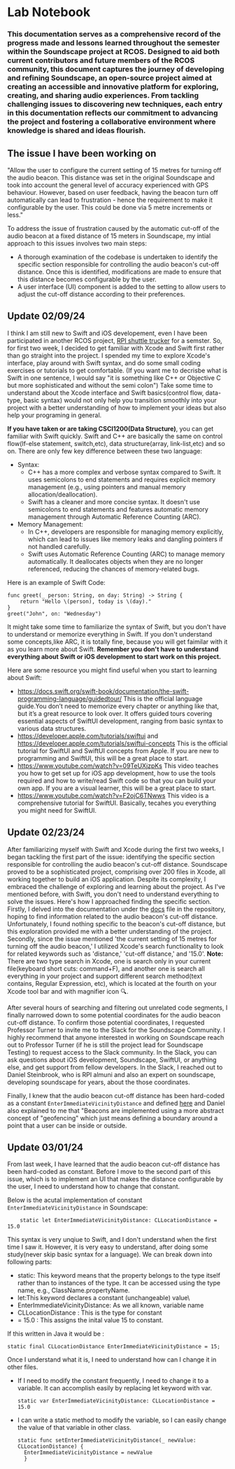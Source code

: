 # Lab Notebook
### This documentation serves as a comprehensive record of the progress made and lessons learned throughout the semester within the Soundscape project at RCOS. Designed to aid both current contributors and future members of the RCOS community, this document captures the journey of developing and refining Soundscape, an open-source project aimed at creating an accessible and innovative platform for exploring, creating, and sharing audio experiences. From tackling challenging issues to discovering new techniques, each entry in this documentation reflects our commitment to advancing the project and fostering a collaborative environment where knowledge is shared and ideas flourish.

## The issue I have been working on
"Allow the user to configure the current setting of 15 metres for turning off the audio beacon. This distance was set in the original Soundscape and took into account the general level of accuracy experienced with GPS behaviour. However, based on user feedback, having the beacon turn off automatically can lead to frustration - hence the requirement to make it configurable by the user. This could be done via 5 metre increments or less."

To address the issue of frustration caused by the automatic cut-off of the audio beacon at a fixed distance of 15 meters in Soundscape, my intial approach to this issues involves two main steps:

* A thorough examination of the codebase is undertaken to identify the specific section responsible for controlling the audio beacon's cut-off distance. Once this is identified, modifications are made to ensure that this distance becomes configurable by the user.
* A user interface (UI) component is added to the setting  to allow users to adjust the cut-off distance according to their preferences. 

## Update 02/09/24
I think I am still new to Swift and iOS developement, even I have been participated in another RCOS project, [RPI shuttle trucker](https://github.com/wtg/Shuttle-Tracker-SwiftUI) for a semster. So, for first two week, I decided to get familiar with Xcode and Swift first rather than go straight into the project. I spended my time to explore Xcode's interface, play around with Swift syntax, and do some small coding exercises or tutorials to get comfortable. (If you want me to decrisbe what is Swift in one sentence, I would say "it is something like C++ or Objective C but more sophisticated and without the semi colon") Take some time to understand about the Xcode interface and Swift basics(control flow, data-type, basic syntax) would not only help you transition smoothly into your project with a better understanding of how to implement your ideas but also help your programing in general.

**If you have taken or are taking CSCI1200(Data Structure)**, you can get familiar with Swift quickly. Swift and C++ are basically the same on control flow(If-else statement, switch,etc), data structure(array, link-list,etc) and so on. There are only few key difference between these two language:
* Syntax:
  * C++ has a more complex and verbose syntax compared to Swift. It uses semicolons to end statements and requires explicit memory management (e.g., using pointers and manual memory allocation/deallocation).
  * Swift has a cleaner and more concise syntax. It doesn't use semicolons to end statements and features automatic memory management through Automatic Reference Counting (ARC).
* Memory Management:
  * In C++, developers are responsible for managing memory explicitly, which can lead to issues like memory leaks and dangling pointers if not handled carefully.
  * Swift uses Automatic Reference Counting (ARC) to manage memory automatically. It deallocates objects when they are no longer referenced, reducing the chances of memory-related bugs.

Here is an example of Swift Code:
``` strings
func greet(_ person: String, on day: String) -> String {
    return "Hello \(person), today is \(day)."
}
greet("John", on: "Wednesday")
```

It might take some time to familiarize the syntax of Swift, but you don't have to understand or memorize everything in Swift. If you don't understand some concepts,like ARC, it is totally fine, because you will get faimilar with it as you learn more about Swift. **Remember you don't have to understand everything about Swift or iOS development to start work on this project.**


Here are some resource you might find useful when you start to learning about Swift:
* https://docs.swift.org/swift-book/documentation/the-swift-programming-language/guidedtour/
This is the official language guide.You don’t need to memorize every chapter or anything like that, but it’s a great resource to look over. It offers guided tours covering essential aspects of SwiftUI development, ranging from basic syntax to various data structures.
* https://developer.apple.com/tutorials/swiftui and https://developer.apple.com/tutorials/swiftui-concepts This is the official tutorial for SwiftUI and SwiftUI concepts from Apple. If you are new to programming and SwiftUI, this will be a great place to start.
* https://www.youtube.com/watch?v=09TeUXjzpKs This video teaches you how to get set up for iOS app development, how to use the tools required and how to write/read Swift code so that you can build your own app. If you are a visual learner, this will be a great place to start.
* https://www.youtube.com/watch?v=F2ojC6TNwws This video is a comprehensive tutorial for SwiftUI. Basically, tecahes you everything you might need for SwiftUI.
## Update 02/23/24
After familiarizing myself with Swift and Xcode during the first two weeks, I began tackling the first part of the issue: identifying the specific section responsible for controlling the audio beacon's cut-off distance. Soundscape proved to be a sophisticated project, comprising over 200 files in Xcode, all working together to build an iOS application. Despite its complexity, I embraced the challenge of exploring and learning about the project. As I've mentioned before, with Swift, you don't need to understand everything to solve the issues. Here's how I approached finding the specific section. Firstly, I delved into the documentation under the [docs](https://github.com/soundscape-community/soundscape/tree/main/docs) file in the repository, hoping to find information related to the audio beacon's cut-off distance. Unfortunately, I found nothing specific to the beacon's cut-off distance, but this exploration provided me with a better understanding of the project. Secondly, since the issue mentioned 'the current setting of 15 metres for turning off the audio beacon,' I utilized Xcode's search functionality to look for related keywords such as 'distance,' 'cut-off distance,' and '15.0'. **Note:** There are two type search in Xcode, one is search only in your current file(keyboard short cuts: command+F), and another one is search all everything in your project and support different search method(text contains, Regular Expression, etc), which is located at the fourth on your Xcode tool bar and with magnifier icon 🔍.

After several hours of searching and filtering out unrelated code segments, I finally narrowed down to some potential coordinates for the audio beacon cut-off distance. 
To confirm those potential coordinates, I requested Professor Turner to invite me to the Slack for the Soundscape Community. I highly recommend that anyone interested in working on Soundscape reach out to Professor Turner (if he is still the project lead for Soundscape Testing) to request access to the Slack community. In the Slack, you can ask questions about iOS development, Soundscape, SwiftUI, or anything else, and get support from fellow developers. In the Slack, I reached out to Daniel Steinbrook, who is RPI almuni and also an expert on soundscape, developing soundscape for years, about the those coordinates.

Finally, I knew that the audio beacon cut-off distance has been hard-coded as a constant `EnterImmediateVicinityDistance` and defined [here](https://github.com/soundscape-community/soundscape/blob/main/apps/ios/GuideDogs/Code/Data/Destination%20Manager/DestinationManager.swift#L29) and Daniel also explained to me that "Beacons are implemented using a more abstract concept of "geofencing" which just means defining a boundary around a point that a user can be inside or outside.
## Update 03/01/24
From last week, I have learned that the audio beacon cut-off distance has been hard-coded as constant. Before I move to the second part of this issue, which is to implement an UI that makes the distance configurable by the user, I need to understand how to change that constant.

Below is the acutal implementation of constant `EnterImmediateVicinityDistance` in Soundscape:
``` strings
    static let EnterImmediateVicinityDistance: CLLocationDistance = 15.0
```
This syntax is very unqiue to Swift, and I don't understand when the first time I saw it. However, it is very easy to understand, after doing some study(never skip basic syntax for a language). We can break down into following parts:
* static: This keyword means that the property belongs to the type itself rather than to instances of the type. It can be accessed using the type name, e.g., ClassName.propertyName.
* let:This keyword declares a constant (unchangeable) value\
* EnterImmediateVicinityDistance: As we all known, variable name
* CLLocationDistance : This is the type for constant
* = 15.0 : This assigns the inital value 15 to constant. 

If this written in Java it would be :
``` strings
static final CLLocationDistance EnterImmediateVicinityDistance = 15;
```
Once I understand what it is, I need to understand how can I change it in other files.
* If I need to modify the constant frequently, I need to change it to a variable. It can accomplish easily by replacing let keyword with var.
    ``` strings
    static var EnterImmediateVicinityDistance: CLLocationDistance = 15.0
    ```
* I can write a static method to modify the variable, so I can easily change the value of that variable in other class.
  ```
  static func setEnterImmediateVicinityDistance(_ newValue: CLLocationDistance) {
    EnterImmediateVicinityDistance = newValue
    }
  ```







